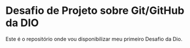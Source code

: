 # Desafio de Projeto sobre Git/GitHub da DIO
Este é o repositório onde vou disponibilizar meu primeiro Desafio da Dio.
